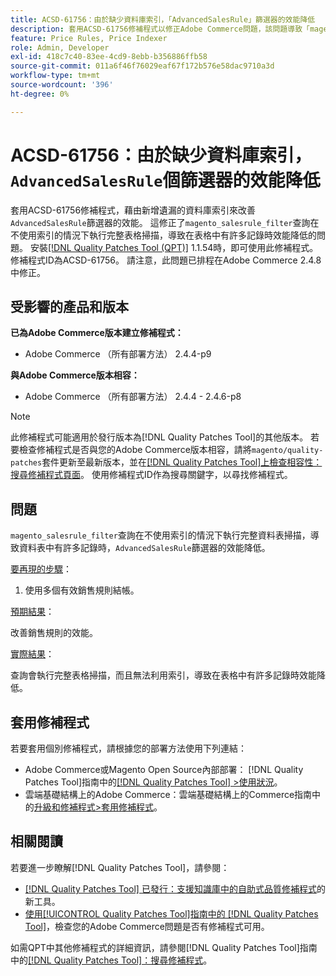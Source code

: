 ```yaml
---
title: ACSD-61756：由於缺少資料庫索引，「AdvancedSalesRule」篩選器的效能降低
description: 套用ACSD-61756修補程式以修正Adobe Commerce問題，該問題導致「magento_salesrule_filter」查詢在不使用索引的情況下執行完整表格掃描，在處理大量記錄時導致效能降低。 此修補程式會為'AdvancedSalesRule'篩選器新增遺失的資料庫索引，藉此改善效能。
feature: Price Rules, Price Indexer
role: Admin, Developer
exl-id: 418c7c40-83ee-4cd9-8ebb-b356886ffb58
source-git-commit: 011a6f46f76029eaf67f172b576e58dac9710a3d
workflow-type: tm+mt
source-wordcount: '396'
ht-degree: 0%

---
```


# ACSD-61756：由於缺少資料庫索引，`AdvancedSalesRule`個篩選器的效能降低

套用ACSD-61756修補程式，藉由新增遺漏的資料庫索引來改善`AdvancedSalesRule`篩選器的效能。 這修正了`magento_salesrule_filter`查詢在不使用索引的情況下執行完整表格掃描，導致在表格中有許多記錄時效能降低的問題。 安裝[[!DNL Quality Patches Tool (QPT)]](https://experienceleague.adobe.com/en/docs/commerce-operations/tools/quality-patches-tool/quality-patches-tool-to-self-serve-quality-patches) 1.1.54時，即可使用此修補程式。 修補程式ID為ACSD-61756。 請注意，此問題已排程在Adobe Commerce 2.4.8中修正。

## 受影響的產品和版本

**已為Adobe Commerce版本建立修補程式：**

* Adobe Commerce （所有部署方法） 2.4.4-p9

**與Adobe Commerce版本相容：**

* Adobe Commerce （所有部署方法） 2.4.4 - 2.4.6-p8

>[!NOTE]
>
>此修補程式可能適用於發行版本為[!DNL Quality Patches Tool]的其他版本。 若要檢查修補程式是否與您的Adobe Commerce版本相容，請將`magento/quality-patches`套件更新至最新版本，並在[[!DNL Quality Patches Tool]上檢查相容性：搜尋修補程式頁面](https://experienceleague.adobe.com/tools/commerce-quality-patches/index.html)。 使用修補程式ID作為搜尋關鍵字，以尋找修補程式。

## 問題

`magento_salesrule_filter`查詢在不使用索引的情況下執行完整資料表掃描，導致資料表中有許多記錄時，`AdvancedSalesRule`篩選器的效能降低。

<u>要再現的步驟</u>：

1. 使用多個有效銷售規則結帳。

<u>預期結果</u>：

改善銷售規則的效能。

<u>實際結果</u>：

查詢會執行完整表格掃描，而且無法利用索引，導致在表格中有許多記錄時效能降低。

## 套用修補程式

若要套用個別修補程式，請根據您的部署方法使用下列連結：

* Adobe Commerce或Magento Open Source內部部署： [!DNL Quality Patches Tool]指南中的[[!DNL Quality Patches Tool] >使用狀況](/help/tools/quality-patches-tool/usage.md)。
* 雲端基礎結構上的Adobe Commerce：雲端基礎結構上的Commerce指南中的[升級和修補程式>套用修補程式](https://experienceleague.adobe.com/docs/commerce-cloud-service/user-guide/develop/upgrade/apply-patches.html)。

## 相關閱讀

若要進一步瞭解[!DNL Quality Patches Tool]，請參閱：

* [[!DNL Quality Patches Tool] 已發行：支援知識庫中的自助式品質修補程式](https://experienceleague.adobe.com/en/docs/commerce-operations/tools/quality-patches-tool/quality-patches-tool-to-self-serve-quality-patches)的新工具。
* [使用[!UICONTROL Quality Patches Tool]指南中的 [!DNL Quality Patches Tool]](/help/tools/quality-patches-tool/patches-available-in-qpt/check-patch-for-magento-issue-with-magento-quality-patches.md)，檢查您的Adobe Commerce問題是否有修補程式可用。

如需QPT中其他修補程式的詳細資訊，請參閱[!DNL Quality Patches Tool]指南中的[[!DNL Quality Patches Tool]：搜尋修補程式](https://experienceleague.adobe.com/tools/commerce-quality-patches/index.html)。
